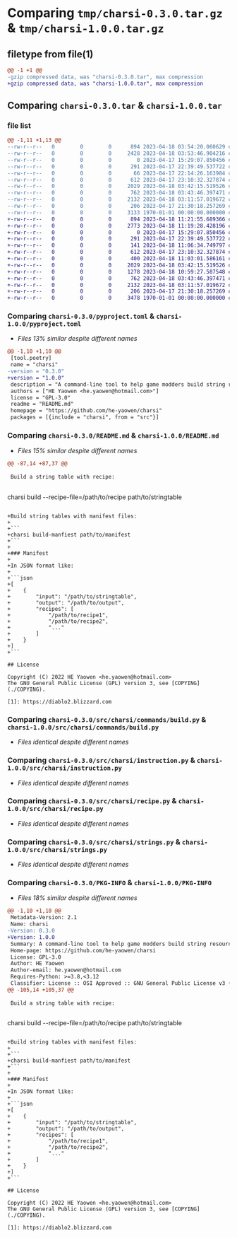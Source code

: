 # Comparing `tmp/charsi-0.3.0.tar.gz` & `tmp/charsi-1.0.0.tar.gz`

## filetype from file(1)

```diff
@@ -1 +1 @@
-gzip compressed data, was "charsi-0.3.0.tar", max compression
+gzip compressed data, was "charsi-1.0.0.tar", max compression
```

## Comparing `charsi-0.3.0.tar` & `charsi-1.0.0.tar`

### file list

```diff
@@ -1,11 +1,13 @@
--rw-r--r--   0        0        0      894 2023-04-18 03:54:20.060629 charsi-0.3.0/pyproject.toml
--rw-r--r--   0        0        0     2428 2023-04-18 03:53:46.904216 charsi-0.3.0/README.md
--rw-r--r--   0        0        0        0 2023-04-17 15:29:07.850456 charsi-0.3.0/src/charsi/__init__.py
--rw-r--r--   0        0        0      291 2023-04-17 22:39:49.537722 charsi-0.3.0/src/charsi/__main__.py
--rw-r--r--   0        0        0       66 2023-04-17 22:14:26.163984 charsi-0.3.0/src/charsi/commands/__init__.py
--rw-r--r--   0        0        0      612 2023-04-17 23:10:32.327874 charsi-0.3.0/src/charsi/commands/build.py
--rw-r--r--   0        0        0     2029 2023-04-18 03:42:15.519526 charsi-0.3.0/src/charsi/instruction.py
--rw-r--r--   0        0        0      762 2023-04-18 03:43:46.397471 charsi-0.3.0/src/charsi/recipe.py
--rw-r--r--   0        0        0     2132 2023-04-18 03:11:57.019672 charsi-0.3.0/src/charsi/strings.py
--rw-r--r--   0        0        0      206 2023-04-17 21:30:18.257269 charsi-0.3.0/src/charsi/utils.py
--rw-r--r--   0        0        0     3133 1970-01-01 00:00:00.000000 charsi-0.3.0/PKG-INFO
+-rw-r--r--   0        0        0      894 2023-04-18 11:21:55.689366 charsi-1.0.0/pyproject.toml
+-rw-r--r--   0        0        0     2773 2023-04-18 11:19:28.428196 charsi-1.0.0/README.md
+-rw-r--r--   0        0        0        0 2023-04-17 15:29:07.850456 charsi-1.0.0/src/charsi/__init__.py
+-rw-r--r--   0        0        0      291 2023-04-17 22:39:49.537722 charsi-1.0.0/src/charsi/__main__.py
+-rw-r--r--   0        0        0      141 2023-04-18 11:06:34.749797 charsi-1.0.0/src/charsi/commands/__init__.py
+-rw-r--r--   0        0        0      612 2023-04-17 23:10:32.327874 charsi-1.0.0/src/charsi/commands/build.py
+-rw-r--r--   0        0        0      400 2023-04-18 11:03:01.586161 charsi-1.0.0/src/charsi/commands/build_manifest.py
+-rw-r--r--   0        0        0     2029 2023-04-18 03:42:15.519526 charsi-1.0.0/src/charsi/instruction.py
+-rw-r--r--   0        0        0     1278 2023-04-18 10:59:27.587548 charsi-1.0.0/src/charsi/manifest.py
+-rw-r--r--   0        0        0      762 2023-04-18 03:43:46.397471 charsi-1.0.0/src/charsi/recipe.py
+-rw-r--r--   0        0        0     2132 2023-04-18 03:11:57.019672 charsi-1.0.0/src/charsi/strings.py
+-rw-r--r--   0        0        0      206 2023-04-17 21:30:18.257269 charsi-1.0.0/src/charsi/utils.py
+-rw-r--r--   0        0        0     3478 1970-01-01 00:00:00.000000 charsi-1.0.0/PKG-INFO
```

### Comparing `charsi-0.3.0/pyproject.toml` & `charsi-1.0.0/pyproject.toml`

 * *Files 13% similar despite different names*

```diff
@@ -1,10 +1,10 @@
 [tool.poetry]
 name = "charsi"
-version = "0.3.0"
+version = "1.0.0"
 description = "A command-line tool to help game modders build string resources for Diablo II: Resurrected."
 authors = ["HE Yaowen <he.yaowen@hotmail.com>"]
 license = "GPL-3.0"
 readme = "README.md"
 homepage = "https://github.com/he-yaowen/charsi"
 packages = [{include = "charsi", from = "src"}]
```

### Comparing `charsi-0.3.0/README.md` & `charsi-1.0.0/README.md`

 * *Files 15% similar despite different names*

```diff
@@ -87,14 +87,37 @@
 
 Build a string table with recipe:
 
 ```
 charsi build --recipe-file=/path/to/recipe path/to/stringtable
 ```
 
+Build string tables with manifest files:
+
+```
+charsi build-manfiest path/to/manifest
+```
+
+### Manifest
+
+In JSON format like:
+
+```json
+[
+    {
+        "input": "/path/to/stringtable",
+        "output": "/path/to/output",
+        "recipes": [
+            "/path/to/recipe1",
+            "/path/to/recipe2",
+            "..."
+        ]
+    }
+]
+```
 
 ## License
 
 Copyright (C) 2022 HE Yaowen <he.yaowen@hotmail.com>
 The GNU General Public License (GPL) version 3, see [COPYING](./COPYING).
 
 [1]: https://diablo2.blizzard.com
```

### Comparing `charsi-0.3.0/src/charsi/commands/build.py` & `charsi-1.0.0/src/charsi/commands/build.py`

 * *Files identical despite different names*

### Comparing `charsi-0.3.0/src/charsi/instruction.py` & `charsi-1.0.0/src/charsi/instruction.py`

 * *Files identical despite different names*

### Comparing `charsi-0.3.0/src/charsi/recipe.py` & `charsi-1.0.0/src/charsi/recipe.py`

 * *Files identical despite different names*

### Comparing `charsi-0.3.0/src/charsi/strings.py` & `charsi-1.0.0/src/charsi/strings.py`

 * *Files identical despite different names*

### Comparing `charsi-0.3.0/PKG-INFO` & `charsi-1.0.0/PKG-INFO`

 * *Files 18% similar despite different names*

```diff
@@ -1,10 +1,10 @@
 Metadata-Version: 2.1
 Name: charsi
-Version: 0.3.0
+Version: 1.0.0
 Summary: A command-line tool to help game modders build string resources for Diablo II: Resurrected.
 Home-page: https://github.com/he-yaowen/charsi
 License: GPL-3.0
 Author: HE Yaowen
 Author-email: he.yaowen@hotmail.com
 Requires-Python: >=3.8,<3.12
 Classifier: License :: OSI Approved :: GNU General Public License v3 (GPLv3)
@@ -105,14 +105,37 @@
 
 Build a string table with recipe:
 
 ```
 charsi build --recipe-file=/path/to/recipe path/to/stringtable
 ```
 
+Build string tables with manifest files:
+
+```
+charsi build-manfiest path/to/manifest
+```
+
+### Manifest
+
+In JSON format like:
+
+```json
+[
+    {
+        "input": "/path/to/stringtable",
+        "output": "/path/to/output",
+        "recipes": [
+            "/path/to/recipe1",
+            "/path/to/recipe2",
+            "..."
+        ]
+    }
+]
+```
 
 ## License
 
 Copyright (C) 2022 HE Yaowen <he.yaowen@hotmail.com>
 The GNU General Public License (GPL) version 3, see [COPYING](./COPYING).
 
 [1]: https://diablo2.blizzard.com
```

